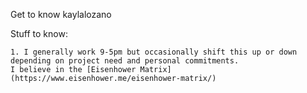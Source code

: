 Get to know kaylalozano

Stuff to know:
 
    1. I generally work 9-5pm but occasionally shift this up or down depending on project need and personal commitments.
    I believe in the [Eisenhower Matrix](https://www.eisenhower.me/eisenhower-matrix/)
